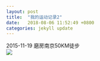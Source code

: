 ```yaml
---
layout: post
title:  "我的运动记录2"
date:   2018-08-06 11:52:49 +0800
categories: jekyll update
---
```

2015-11-19 磨房南京50KM徒步
<br>
<img src="/assets/nj.jpg">

[jekyll-docs]: https://jekyllrb.com/docs/home
[jekyll-gh]:   https://github.com/jekyll/jekyll
[jekyll-talk]: https://talk.jekyllrb.com/
